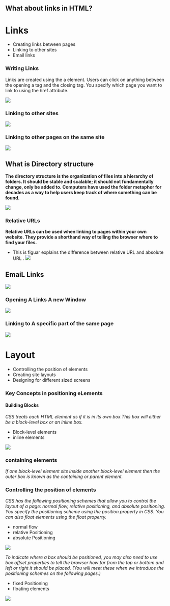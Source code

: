 ## What about links in HTML?

# Links

* Creating links between pages
* Linking to other sites
* Email links


### Writing Links
Links are created using the a element. Users can click on anything between the opening a tag and the closing </a> tag. You specify which page you want to link to using the href attribute.

![](https://www.wikihow.com/images/thumb/a/a4/Add-a-Hyperlink-with-HTML-Step-3-Version-3.jpg/v4-460px-Add-a-Hyperlink-with-HTML-Step-3-Version-3.jpg.webp)

### Linking to other sites
![](https://www.homeandlearn.co.uk/WD/images/chapter4/code_index_link.gif)

### Linking to other pages on the same site
![](https://images.slideplayer.com/12/3426815/slides/slide_8.jpg)

## What is Directory structure
**The directory structure is the organization of files into a hierarchy of folders. It should be stable and scalable; it should not fundamentally change, only be added to. Computers have used the folder metaphor for decades as a way to help users keep track of where something can be found.**

![](https://docs.jboss.org/jbossas/guides/installguide/r1/en/html/images/jboss_directory_structure.jpg)

### Relative URLs
**Relative URLs can be used when linking to pages within your own website. They provide a shorthand way of telling the browser where to find your files.**

* This is figuar explains the difference between relative URL and absolute URL .
![](https://i.ytimg.com/vi/eK3XoK8kbio/maxresdefault.jpg)

## EmaiL Links

![](https://www.wikihow.com/images/thumb/3/34/Create-an-Email-Link-in-HTML-Step-5.jpg/v4-460px-Create-an-Email-Link-in-HTML-Step-5.jpg.webp)

### Opening A Links A new Window
![](https://i.ytimg.com/vi/OJpDz-w0tag/maxresdefault.jpg)

### Linking to A specific part of the same page
![](https://devpractical.com/public/2020/markdown-automatic-heading-id.png)

# Layout

* Controlling the position of elements
* Creating site layouts
* Designing for different sized screens

### Key Concepts in positioning eLements
####  Building Blocks

*CSS treats each HTML element as if it is in its own box.This box will either be a block-level box or an inline box.*
  
* Block-level elements
* inline elements

![](https://www.differencebetween.com/wp-content/uploads/2018/02/Difference-Between-Block-and-Inline-Elements-fig-1.png)

### containing elements
 
 *If one block-level element sits inside another block-level element then the outer box is known as the containing or parent element.*

### Controlling the position of elements

 *CSS has the following positioning schemes that allow you to control the layout of a page: normal flow, relative positioning, and absolute positioning. You specify the positioning scheme using the position property in CSS. You can also float elements using the float property.*

 * normal flow
 * relative Positioning
 * absolute Positioning

 ![](https://miro.medium.com/max/1200/1*pe9E2kzrX48Wwn_0wKklmw.png)

 *To indicate where a box should be positioned, you may also need to use box offset properties to tell the browser how far from the top or bottom and left or right it should be placed. (You will meet these when we introduce the positioning schemes on the following pages.)*

 * fixed Positioning
 * floating elements

 ![](https://i.stack.imgur.com/S43l1.jpg)